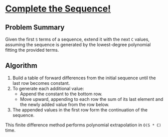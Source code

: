 # [Complete the Sequence!](https://www.spoj.com/problems/CMPLS)

## Problem Summary
Given the first `S` terms of a sequence, extend it with the next `C` values, assuming the sequence is generated by the lowest-degree polynomial fitting the provided terms.

## Algorithm
1. Build a table of forward differences from the initial sequence until the last row becomes constant.
2. To generate each additional value:
   - Append the constant to the bottom row.
   - Move upward, appending to each row the sum of its last element and the newly added value from the row below.
3. The appended values in the first row form the continuation of the sequence.

This finite difference method performs polynomial extrapolation in `O(S * C)` time.
